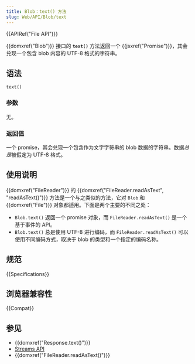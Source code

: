 ```yaml
---
title: Blob：text() 方法
slug: Web/API/Blob/text
---
```


{{APIRef("File API")}}

{{domxref("Blob")}} 接口的 **`text()`** 方法返回一个 {{jsxref("Promise")}}，其会兑现一个包含 blob 内容的 UTF-8 格式的字符串。

## 语法

```js-nolint
text()
```

### 参数

无。

### 返回值

一个 promise，其会兑现一个包含作为文字字符串的 blob 数据的字符串。数据*总是*被假定为 UTF-8 格式。

## 使用说明

{{domxref("FileReader")}} 的 {{domxref("FileReader.readAsText", "readAsText()")}} 方法是一个与之类似的方法，它对 `Blob` 和 {{domxref("File")}} 对象都适用。下面是两个主要的不同之处：

- `Blob.text()` 返回一个 promise 对象，而 `FileReader.readAsText()` 是一个基于事件的 API。
- `Blob.text()` 总是使用 UTF-8 进行编码，而 `FileReader.readAsText()` 可以使用不同编码方式，取决于 blob 的类型和一个指定的编码名称。

## 规范

{{Specifications}}

## 浏览器兼容性

{{Compat}}

## 参见

- {{domxref("Response.text()")}}
- [Streams API](/zh-CN/docs/Web/API/Streams_API)
- {{domxref("FileReader.readAsText()")}}
